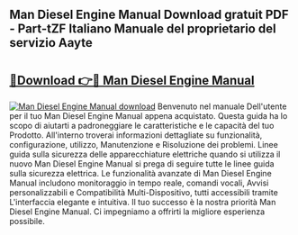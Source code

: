 ## Man Diesel Engine Manual Download gratuit PDF - Part-tZF Italiano Manuale del proprietario del servizio Aayte

# <h2><a href="http://dfcqfvy.blite.top/?on=Man+Diesel+Engine+Manual">🔗Download 👉🔴 Man Diesel Engine Manual</a></h2>

[![Man Diesel Engine Manual download](https://i.imgur.com/lujVjoI.png)](http://dfcqfvy.blite.top/?on=Man+Diesel+Engine+Manual)
Benvenuto nel manuale Dell'utente per il tuo Man Diesel Engine Manual appena acquistato. Questa guida ha lo scopo di aiutarti a padroneggiare le caratteristiche e le capacità del tuo Prodotto. All'interno troverai informazioni dettagliate su funzionalità, configurazione, utilizzo, Manutenzione e Risoluzione dei problemi. Linee guida sulla sicurezza delle apparecchiature elettriche quando si utilizza il nuovo Man Diesel Engine Manual si prega di seguire tutte le linee guida sulla sicurezza elettrica. Le funzionalità avanzate di Man Diesel Engine Manual includono monitoraggio in tempo reale, comandi vocali, Avvisi personalizzabili e Compatibilità Multi-Dispositivo, tutti accessibili tramite L'interfaccia elegante e intuitiva. Il tuo successo è la nostra priorità Man Diesel Engine Manual. Ci impegniamo a offrirti la migliore esperienza possibile.
